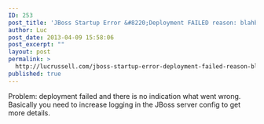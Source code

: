 ```yaml
---
ID: 253
post_title: 'JBoss Startup Error &#8220;Deployment FAILED reason: blahblah&#8221;'
author: Luc
post_date: 2013-04-09 15:58:06
post_excerpt: ""
layout: post
permalink: >
  http://lucrussell.com/jboss-startup-error-deployment-failed-reason-blahblah/
published: true
---
```

Problem: deployment failed and there is no indication what went wrong.  
Basically you need to increase logging in the JBoss server config to get more details.